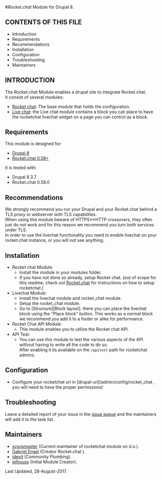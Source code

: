 #_Rocket.chat_ Module for Drupal 8.

CONTENTS OF THIS FILE
---------------------
   
 * Introduction
 * Requirements
 * Recommendations
 * Installation
 * Configuration
 * Troubleshooting
 * Maintainers

INTRODUCTION
------------

The Rocket.chat Module enables a drupal site to integrate Rocket.chat.  
It consist of several modules:

 - [Rocket chat](rocket_chat): The base module that holds the configuration.
 - [Live chat](livechat): the Live chat module contains a block you can place to
  have the rocketchat livechat widget on a page you can control as a block. 

 
Requirements
------------

This module is designed for:
 - [Drupal 8](https://www.drupal.org/project/drupal)
 - [Rocket.chat 0.58+](https://rocket.chat/)

It is tested with:
 - Drupal 8.3.7
 - Rocket.chat 0.58.0

Recommendations
---------------

We strongly recommend you run your Drupal and your Rocket.chat behind a TLS 
proxy or webserver with TLS capabilities.  
When using this module beware of HTTPS<->HTTP crossovers, they often just do not
 work and for this reason we recommend you turn both services under TLS.  
In order to use the livechat functionality you need to enable livechat on your 
rocket.chat instance, or you will not see anything.


Installation
------------

- Rocket chat Module: 
  - Install the module in your modules folder.
  - if you have not done so already, setup Rocket chat.   (out of scope for this 
    readme, check out [Rocket.chat](https://rocket.chat) for instructions on how
     to setup 
    rocketchat.)
- Livechat Module:
  - install the livechat module and rocket_chat module.
  - Setup the rocket_chat module.
  - Go to [Structure][Block layout]. there you can place the livechat block 
    using the "Place block" button.
    This works as a normal block we recommend you add it to a footer or alike 
    for performance.   
- Rocket Chat API Module:
  - This module enables you to utilize the Rocket chat API.
- API Test:
  - You can use this module to test the various aspects of the API without 
    having to write all the code to do so.  
    After enabling it its available on the `/apitest` path for rocketchat 
    admins.     

Configuration
-------------

- Configure your rocketchat url in [drupal-url]/admin/config/rocket_chat , you 
  will need to have the proper permissions! 
 
Troubleshooting
---------------
 
Leave a detailed report of your issue in the 
[issue queue](https://www.drupal.org/project/issues/search/2649818) and the 
maintainers will add it to the task list.
  
Maintainers
-----------
 
 - [sysosmaster](https://www.drupal.org/u/sysosmaster) (Current maintainer of 
   rocketchat module on d.o.).
 - [Gabriel Engel](https://www.drupal.org/u/gabriel-engel) (Creator Rocket.chat
   ).
 - [idevit](https://www.drupal.org/u/idevit) (Community Plumbing).
 - [jelhouss](https://www.drupal.org/u/jelhouss) (Initial Module Creator).

Last Updated, 28-August-2017.
